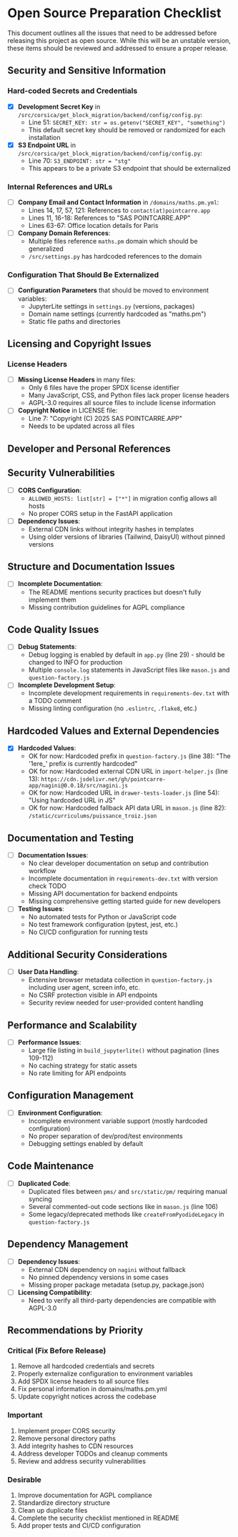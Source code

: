 # Open Source Preparation Checklist

This document outlines all the issues that need to be addressed before releasing this project as open source. While this will be an unstable version, these items should be reviewed and addressed to ensure a proper release.

## Security and Sensitive Information

### Hard-coded Secrets and Credentials
- [x] **Development Secret Key** in `/src/corsica/get_block_migration/backend/config/config.py`:
  - Line 51: `SECRET_KEY: str = os.getenv("SECRET_KEY", "something")`
  - This default secret key should be removed or randomized for each installation
- [x] **S3 Endpoint URL** in `/src/corsica/get_block_migration/backend/config/config.py`:
  - Line 70: `S3_ENDPOINT: str = "stg"`
  - This appears to be a private S3 endpoint that should be externalized

### Internal References and URLs
- [ ] **Company Email and Contact Information** in `/domains/maths.pm.yml`:
  - Lines 14, 17, 57, 121: References to `contact(at)pointcarre.app`
  - Lines 11, 16-18: References to "SAS POINTCARRE.APP"
  - Lines 63-67: Office location details for Paris
- [ ] **Company Domain References**:
  - Multiple files reference `maths.pm` domain which should be generalized
  - `/src/settings.py` has hardcoded references to the domain

### Configuration That Should Be Externalized
- [ ] **Configuration Parameters** that should be moved to environment variables:
  - JupyterLite settings in `settings.py` (versions, packages)
  - Domain name settings (currently hardcoded as "maths.pm")
  - Static file paths and directories

## Licensing and Copyright Issues

### License Headers
- [ ] **Missing License Headers** in many files:
  - Only 6 files have the proper SPDX license identifier
  - Many JavaScript, CSS, and Python files lack proper license headers
  - AGPL-3.0 requires all source files to include license information
- [ ] **Copyright Notice** in LICENSE file:
  - Line 7: "Copyright (C) 2025 SAS POINTCARRE.APP"
  - Needs to be updated across all files

## Developer and Personal References


## Security Vulnerabilities

- [ ] **CORS Configuration**:
  - `ALLOWED_HOSTS: list[str] = ["*"]` in migration config allows all hosts
  - No proper CORS setup in the FastAPI application
- [ ] **Dependency Issues**:
  - External CDN links without integrity hashes in templates
  - Using older versions of libraries (Tailwind, DaisyUI) without pinned versions

## Structure and Documentation Issues

- [ ] **Incomplete Documentation**:
  - The README mentions security practices but doesn't fully implement them
  - Missing contribution guidelines for AGPL compliance

## Code Quality Issues

- [ ] **Debug Statements**:
  - Debug logging is enabled by default in `app.py` (line 29) - should be changed to INFO for production
  - Multiple `console.log` statements in JavaScript files like `mason.js` and `question-factory.js`
- [ ] **Incomplete Development Setup**:
  - Incomplete development requirements in `requirements-dev.txt` with a TODO comment
  - Missing linting configuration (no `.eslintrc`, `.flake8`, etc.)

## Hardcoded Values and External Dependencies

- [x] **Hardcoded Values**:
  - OK for now: Hardcoded prefix in `question-factory.js` (line 38): "The '1ere_' prefix is currently hardcoded"
  - OK for now: Hardcoded external CDN URL in `import-helper.js` (line 13): `https://cdn.jsdelivr.net/gh/pointcarre-app/nagini@0.0.18/src/nagini.js`
  - OK for now: Hardcoded URL in `drawer-tests-loader.js` (line 54): "Using hardcoded URL in JS"
  - OK for now: Hardcoded fallback API data URL in `mason.js` (line 82): `/static/curriculums/puissance_troiz.json`

## Documentation and Testing

- [ ] **Documentation Issues**:
  - No clear developer documentation on setup and contribution workflow
  - Incomplete documentation in `requirements-dev.txt` with version check TODO
  - Missing API documentation for backend endpoints
  - Missing comprehensive getting started guide for new developers
- [ ] **Testing Issues**:
  - No automated tests for Python or JavaScript code
  - No test framework configuration (pytest, jest, etc.)
  - No CI/CD configuration for running tests

## Additional Security Considerations

- [ ] **User Data Handling**:
  - Extensive browser metadata collection in `question-factory.js` including user agent, screen info, etc.
  - No CSRF protection visible in API endpoints
  - Security review needed for user-provided content handling

## Performance and Scalability

- [ ] **Performance Issues**:
  - Large file listing in `build_jupyterlite()` without pagination (lines 109-112)
  - No caching strategy for static assets
  - No rate limiting for API endpoints

## Configuration Management

- [ ] **Environment Configuration**:
  - Incomplete environment variable support (mostly hardcoded configuration)
  - No proper separation of dev/prod/test environments
  - Debugging settings enabled by default

## Code Maintenance

- [ ] **Duplicated Code**:
  - Duplicated files between `pms/` and `src/static/pm/` requiring manual syncing
  - Several commented-out code sections like in `mason.js` (line 106)
  - Some legacy/deprecated methods like `createFromPyodideLegacy` in `question-factory.js`

## Dependency Management

- [ ] **Dependency Issues**:
  - External CDN dependency on `nagini` without fallback
  - No pinned dependency versions in some cases
  - Missing proper package metadata (setup.py, package.json)
- [ ] **Licensing Compatibility**:
  - Need to verify all third-party dependencies are compatible with AGPL-3.0

## Recommendations by Priority

### Critical (Fix Before Release)
1. Remove all hardcoded credentials and secrets
2. Properly externalize configuration to environment variables
3. Add SPDX license headers to all source files
4. Fix personal information in domains/maths.pm.yml
5. Update copyright notices across the codebase

### Important
1. Implement proper CORS security
2. Remove personal directory paths
3. Add integrity hashes to CDN resources
4. Address developer TODOs and cleanup comments
5. Review and address security vulnerabilities

### Desirable
1. Improve documentation for AGPL compliance
2. Standardize directory structure
3. Clean up duplicate files
4. Complete the security checklist mentioned in README
5. Add proper tests and CI/CD configuration
